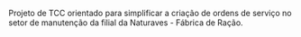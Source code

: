Projeto de TCC orientado para simplificar a criação de ordens de serviço no setor de manutenção da filial da Naturaves - Fábrica de Ração.